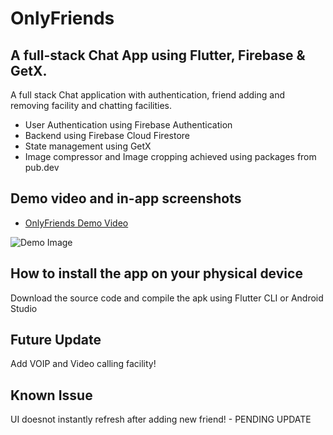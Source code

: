 # OnlyFriends

## A full-stack Chat App using Flutter, Firebase & GetX.

A full stack Chat application with authentication, friend adding and removing facility and chatting facilities.

* User Authentication using Firebase Authentication
* Backend using Firebase Cloud Firestore
* State management using GetX
* Image compressor and Image cropping achieved using packages from pub.dev

## Demo video and in-app screenshots

* [OnlyFriends Demo Video](https://youtu.be/2_1CG1qIe1A)

![Demo Image](https://github.com/llKYOTOll/OnlyFriends-ChatApp/blob/master/asset/promotional_images/Screenshot%202022-06-25%20194015.png?raw=true)

## How to install the app on your physical device

Download the source code and compile the apk using Flutter CLI or Android Studio

## Future Update

Add VOIP and Video calling facility!

## Known Issue

UI doesnot instantly refresh after adding new friend! - PENDING UPDATE
